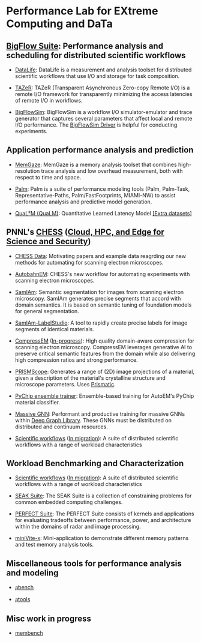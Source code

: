 <!-- -*-Mode: markdown;-*- -->
<!-- $Id$ -->

Performance Lab for EXtreme Computing and DaTa
=============================================================================
<!-- https://github.com/PerfLab-EXaCT https://gitlab.com/PerfLab-EXaCT -->


## [BigFlow Suite](https://gitlab.com/perflab-exact/bigflow-suite): Performance analysis and scheduling for distributed scientific workflows
<!-- BigFlow Tools -->

* [DataLife](https://github.com/pnnl/datalife): DataLife is a measurement and analysis toolset for distributed scientific workflows that use I/O and storage for task composition.

* [TAZeR](https://github.com/pnnl/tazer): TAZeR (Transparent Asynchronous Zero-copy Remote I/O) is a remote I/O framework for transparently minimizing the access latencies of remote I/O in workflows.

* [BigFlowSim](https://github.com/PerfLab-EXaCT/BigFlowSim): BigFlowSim is a workflow I/O simulator-emulator and trace generator that captures several parameters that affect local and remote I/O performance. The [BigFlowSim Driver](https://github.com/PerfLab-EXaCT/BigFlowSim-Driver) is helpful for conducting experiments.


## Application performance analysis and prediction

  * [MemGaze](https://github.com/pnnl/memgaze): MemGaze is a memory analysis toolset that combines high-resolution trace analysis and low overhead measurement, both with respect to time and space.

  * [Palm](https://gitlab.com/perflab-exact/palm): Palm is a suite of performance modeling tools (Palm, Palm-Task, Representative-Paths, Palm/FastFootprints, MIAMI-NW) to assist performance analysis and predictive model generation.

  * [QuaL²M (QuaLM)](https://github.com/pnnl/qualm): Quantitative Learned Latency Model
  [[Extra datasets]](https://github.com/PerfLab-EXaCT/qualm-data)



## PNNL's [CHESS](https://gitlab.com/perflab-exact/chess) ([Cloud, HPC, and Edge for Science and Security](https://www.pnnl.gov/projects/cloud-high-performance-computing-and-edge-science-and-security))

* [CHESS Data](https://gitlab.com/perflab-exact/chess/chess-data):
  Motivating papers and example data reagrding our new methods for automating for scanning electron microscopes.

* [AutobahnEM](https://gitlab.com/perflab-exact/chess/autobahn-em):
  CHESS's new workflow for automating experiments with scanning electron microscopes.

* [SamIAm](https://github.com/PerfLab-EXaCT/SamIAm):
  Semantic segmentation for images from scanning electron microscopy. SamIAm generates precise segments that accord with domain semantics. It is based on semantic tuning of foundation models for general segmentation.

* [SamIAm-LabelStudio](https://github.com/PerfLab-EXaCT/SamIAm-LabelStudio):
  A tool to rapidly create precise labels for image segments of identical materials.

* [CompressEM](https://gitlab.com/perflab-exact/chess/compress-em) ([In-progress](https://github.com/hipdac-lab/ICS23-GPULZ/tree/microscopy)):
  High quality domain-aware compression for scanning electron microscopy. CompressEM leverages generative AI to preserve critical semantic features from the domain while also delivering high compression ratios and strong performance.

* [PRISMScope](https://gitlab.com/perflab-exact/chess/prism-scope):
  Generates a range of (2D) image projections of a material, given a description of the material's crystalline structure and microscope parameters. Uses [Prismatic](https://prism-em.com).

* [PyChip ensemble trainer](https://gitlab.com/perflab-exact/chess/pychip-ensemble-trainer):
  Ensemble-based training for AutoEM's PyChip material classifier.

* [Massive GNN](https://github.com/aishwaryyasarkar/Distributed_DGL):
  Performant and productive training for massive GNNs within [Deep Graph Library](https://www.dgl.ai). These GNNs must be distributed on distributed and continuum resources.

<!-- Continuum VecDB: Vector databases for dynamic (execution) and long term management of data flow and storage. -->


* [Scientific workflows](https://gitlab.com/perflab-exact/workflows)
  ([In migration](https://gitlab.pnnl.gov/perf-lab/workflows)): A suite of distributed scientific workflows with a range of workload characteristics


## Workload Benchmarking and Characterization

* [Scientific workflows](https://gitlab.com/perflab-exact/workflows)
  ([In migration](https://gitlab.pnnl.gov/perf-lab/workflows)): A suite of distributed scientific workflows with a range of workload characteristics

* [SEAK Suite](https://github.com/pnnl/seak): The SEAK Suite is a collection of constraining problems for common embedded computing challenges.

* [PERFECT Suite](https://github.com/pnnl/perfect): The PERFECT Suite consists of kernels and applications for evaluating tradeoffs between performance, power, and architecture within the domains of radar and image processing.

* [miniVite-x](https://github.com/PerfLab-EXaCT/minivite-x): Mini-application to demonstrate different memory patterns and test memory analysis tools.



## Miscellaneous tools for performance analysis and modeling

* [𝜇bench](https://github.com/PerfLab-EXaCT/ubench)

* [𝜇tools](https://github.com/PerfLab-EXaCT/utools)


## Misc work in progress

* [membench](https://github.com/PerfLab-EXaCT/membench)


<!-- 𝛍 𝜇 𝝁 -->


